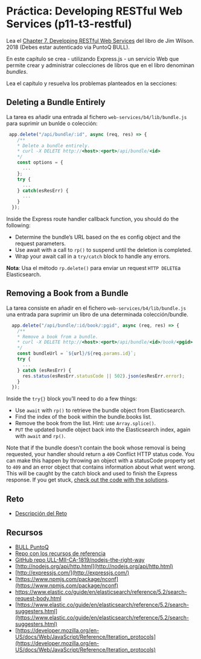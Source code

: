# Práctica: Developing RESTful Web Services (p11-t3-restful)

Lea el  [Chapter 7. Developing RESTful Web Services]({{site.bull_permanente}}/15vbjs7/ullsfx4340000000247287) del libro de Jim Wilson. 2018 (Debes estar autenticado via PuntoQ BULL).

En este capítulo se crea - utilizando Express.js - un servicio Web que permite crear y administrar colecciones de libros que en el libro denominan *bundles*.

Lea el capítulo y  resuelva los problemas planteados en la secciones:

## Deleting a Bundle Entirely 

La tarea es añadir una entrada al fichero `web-services/b4/lib/bundle.js` para suprimir un bunlde o colección:

```js
 app.delete("/api/bundle/:id", async (req, res) => {
    /**
    * Delete a bundle entirely.
    * curl -X DELETE http://<host>:<port>/api/bundle/<id>
    */
    const options = {
      ...
    };
    try {
      ...
    } catch(esResErr) {
      ...
    }
  });
```

Inside the Express route handler callback function, you should do the following:

* Determine the bundle’s URL based on the es config object and the request parameters.
* Use await with a call to `rp()` to suspend until the deletion is completed.
* Wrap your await call in a `try/catch` block to handle any errors.

**Nota**: Usa el método `rp.delete()` para enviar un request `HTTP DELETE`a  Elasticsearch.

## Removing a Book from a Bundle

La tarea consiste en añadir en el fichero `web-services/b4/lib/bundle.js` una entrada para suprimir un libro de una determinada colección/bundle.

```js
  app.delete("/api/bundle/:id/book/:pgid", async (req, res) => {
    /**
    * Remove a book from a bundle.
    * curl -X DELETE http://<host>:<port>/api/bundle/<id>/book/<pgid>
    */
    const bundleUrl = `${url}/${req.params.id}`;
    try {
      ...
    } catch (esResErr) {
      res.status(esResErr.statusCode || 502).json(esResErr.error);
    }
  });
```

Inside the `try{}` block you’ll need to do a few things:

* Use `await` with `rp()` to retrieve the bundle object from Elasticsearch.
* Find the index of the book within the bundle.books list.
* Remove the book from the list. Hint: use `Array.splice()`.
* `PUT` the updated bundle object back into the Elasticsearch index, again
with `await` and `rp()`.

Note that if the bundle doesn’t contain the book whose removal is being requested, your handler should return a `409` Conflict HTTP status code. You can make this happen by throwing an object with a statusCode property set to `409` and an error object that contains information about what went wrong. This will be caught by the catch block and used to finish the Express response.
If you get stuck, [check out the code with the solutions](https://github.com/ULL-MII-SYTWS-1920/book-solution-nodejs-the-right-way).

## Reto

* [Descripción del Reto](reto)

## Recursos

* [BULL PuntoQ](https://www.ull.es/servicios/biblioteca/servicios/puntoq/)
* [Repo con los recursos de referencia](https://github.com/ULL-MII-SYTWS-1920/books-shared)
* [GitHub repo ULL-MII-CA-1819/nodejs-the-right-way](https://github.com/ULL-MII-CA-1819/nodejs-the-right-way)
* [http://nodejs.org/api/http.html](http://nodejs.org/api/http.html)
* [http://expressjs.com/](http://expressjs.com/)
* [https://www.npmjs.com/package/nconf](https://www.npmjs.com/package/nconf)
* [https://www.elastic.co/guide/en/elasticsearch/reference/5.2/search-request-body.html ](https://www.elastic.co/guide/en/elasticsearch/reference/5.2/search-request-body.html )
* [https://www.elastic.co/guide/en/elasticsearch/reference/5.2/search-suggesters.html](https://www.elastic.co/guide/en/elasticsearch/reference/5.2/search-suggesters.html)
* [https://developer.mozilla.org/en-US/docs/Web/JavaScript/Reference/Iteration_protocols](https://developer.mozilla.org/en-US/docs/Web/JavaScript/Reference/Iteration_protocols)

